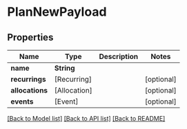 # PlanNewPayload

## Properties
Name | Type | Description | Notes
------------ | ------------- | ------------- | -------------
**name** | **String** |  | 
**recurrings** | [Recurring] |  | [optional] 
**allocations** | [Allocation] |  | [optional] 
**events** | [Event] |  | [optional] 

[[Back to Model list]](../README.md#documentation-for-models) [[Back to API list]](../README.md#documentation-for-api-endpoints) [[Back to README]](../README.md)


